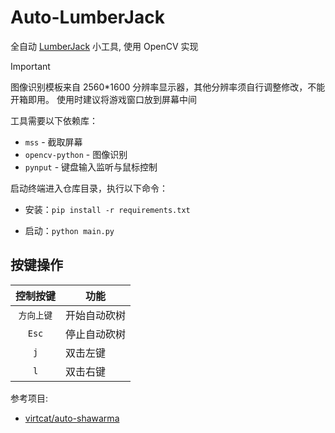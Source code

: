 # Auto-LumberJack

全自动 [LumberJack](https://t.me/gamebot) 小工具, 使用 OpenCV 实现

> [!IMPORTANT]
> 图像识别模板来自 2560*1600 分辨率显示器，其他分辨率须自行调整修改，不能开箱即用。
> 使用时建议将游戏窗口放到屏幕中间

工具需要以下依赖库：

- `mss` - 截取屏幕
- `opencv-python` - 图像识别
- `pynput` - 键盘输入监听与鼠标控制

启动终端进入仓库目录，执行以下命令：

- 安装：`pip install -r requirements.txt`

- 启动：`python main.py`

## 按键操作

|  控制按键  | 功能     |
|:------:|--------|
| `方向上键` | 开始自动砍树 |
| `Esc`  | 停止自动砍树 |
|  `j`   | 双击左键   |
|  `l`   | 双击右键   |

参考项目:

- [virtcat/auto-shawarma](https://github.com/virtcat/auto-shawarma)